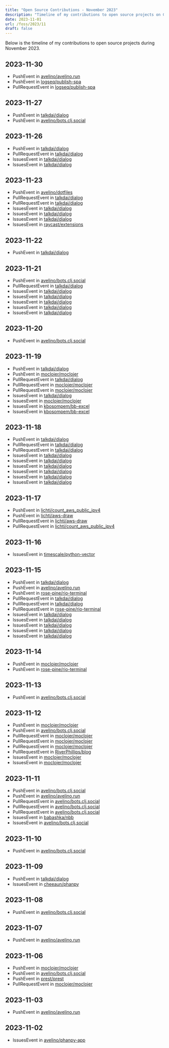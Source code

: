 ```yaml
---
title: "Open Source Contributions - November 2023"
description: "Timeline of my contributions to open source projects on GitHub during November 2023."
date: 2023-11-01
url: /foss/2023/11
draft: false
---
```


Below is the timeline of my contributions to open source projects during November 2023.

## 2023-11-30

- PushEvent in [avelino/avelino.run](https://github.com/avelino/avelino.run)
- PushEvent in [logseq/publish-spa](https://github.com/logseq/publish-spa)
- PullRequestEvent in [logseq/publish-spa](https://github.com/logseq/publish-spa)

## 2023-11-27

- PushEvent in [talkdai/dialog](https://github.com/talkdai/dialog)
- PushEvent in [avelino/bots.clj.social](https://github.com/avelino/bots.clj.social)

## 2023-11-26

- PushEvent in [talkdai/dialog](https://github.com/talkdai/dialog)
- PullRequestEvent in [talkdai/dialog](https://github.com/talkdai/dialog)
- IssuesEvent in [talkdai/dialog](https://github.com/talkdai/dialog)
- IssuesEvent in [talkdai/dialog](https://github.com/talkdai/dialog)

## 2023-11-23

- PushEvent in [avelino/dotfiles](https://github.com/avelino/dotfiles)
- PullRequestEvent in [talkdai/dialog](https://github.com/talkdai/dialog)
- PullRequestEvent in [talkdai/dialog](https://github.com/talkdai/dialog)
- IssuesEvent in [talkdai/dialog](https://github.com/talkdai/dialog)
- IssuesEvent in [talkdai/dialog](https://github.com/talkdai/dialog)
- IssuesEvent in [talkdai/dialog](https://github.com/talkdai/dialog)
- IssuesEvent in [raycast/extensions](https://github.com/raycast/extensions)

## 2023-11-22

- PushEvent in [talkdai/dialog](https://github.com/talkdai/dialog)

## 2023-11-21

- PushEvent in [avelino/bots.clj.social](https://github.com/avelino/bots.clj.social)
- PullRequestEvent in [talkdai/dialog](https://github.com/talkdai/dialog)
- IssuesEvent in [talkdai/dialog](https://github.com/talkdai/dialog)
- IssuesEvent in [talkdai/dialog](https://github.com/talkdai/dialog)
- IssuesEvent in [talkdai/dialog](https://github.com/talkdai/dialog)
- IssuesEvent in [talkdai/dialog](https://github.com/talkdai/dialog)
- IssuesEvent in [talkdai/dialog](https://github.com/talkdai/dialog)

## 2023-11-20

- PushEvent in [avelino/bots.clj.social](https://github.com/avelino/bots.clj.social)

## 2023-11-19

- PushEvent in [talkdai/dialog](https://github.com/talkdai/dialog)
- PushEvent in [moclojer/moclojer](https://github.com/moclojer/moclojer)
- PullRequestEvent in [talkdai/dialog](https://github.com/talkdai/dialog)
- PullRequestEvent in [moclojer/moclojer](https://github.com/moclojer/moclojer)
- PullRequestEvent in [moclojer/moclojer](https://github.com/moclojer/moclojer)
- IssuesEvent in [talkdai/dialog](https://github.com/talkdai/dialog)
- IssuesEvent in [moclojer/moclojer](https://github.com/moclojer/moclojer)
- IssuesEvent in [kbosompem/bb-excel](https://github.com/kbosompem/bb-excel)
- IssuesEvent in [kbosompem/bb-excel](https://github.com/kbosompem/bb-excel)

## 2023-11-18

- PushEvent in [talkdai/dialog](https://github.com/talkdai/dialog)
- PullRequestEvent in [talkdai/dialog](https://github.com/talkdai/dialog)
- PullRequestEvent in [talkdai/dialog](https://github.com/talkdai/dialog)
- IssuesEvent in [talkdai/dialog](https://github.com/talkdai/dialog)
- IssuesEvent in [talkdai/dialog](https://github.com/talkdai/dialog)
- IssuesEvent in [talkdai/dialog](https://github.com/talkdai/dialog)
- IssuesEvent in [talkdai/dialog](https://github.com/talkdai/dialog)
- IssuesEvent in [talkdai/dialog](https://github.com/talkdai/dialog)
- IssuesEvent in [talkdai/dialog](https://github.com/talkdai/dialog)

## 2023-11-17

- PushEvent in [lichti/count_aws_public_ipv4](https://github.com/lichti/count_aws_public_ipv4)
- PushEvent in [lichti/aws-draw](https://github.com/lichti/aws-draw)
- PullRequestEvent in [lichti/aws-draw](https://github.com/lichti/aws-draw)
- PullRequestEvent in [lichti/count_aws_public_ipv4](https://github.com/lichti/count_aws_public_ipv4)

## 2023-11-16

- IssuesEvent in [timescale/python-vector](https://github.com/timescale/python-vector)

## 2023-11-15

- PushEvent in [talkdai/dialog](https://github.com/talkdai/dialog)
- PushEvent in [avelino/avelino.run](https://github.com/avelino/avelino.run)
- PushEvent in [rose-pine/rio-terminal](https://github.com/rose-pine/rio-terminal)
- PullRequestEvent in [talkdai/dialog](https://github.com/talkdai/dialog)
- PullRequestEvent in [talkdai/dialog](https://github.com/talkdai/dialog)
- PullRequestEvent in [rose-pine/rio-terminal](https://github.com/rose-pine/rio-terminal)
- IssuesEvent in [talkdai/dialog](https://github.com/talkdai/dialog)
- IssuesEvent in [talkdai/dialog](https://github.com/talkdai/dialog)
- IssuesEvent in [talkdai/dialog](https://github.com/talkdai/dialog)
- IssuesEvent in [talkdai/dialog](https://github.com/talkdai/dialog)
- IssuesEvent in [talkdai/dialog](https://github.com/talkdai/dialog)

## 2023-11-14

- PushEvent in [moclojer/moclojer](https://github.com/moclojer/moclojer)
- PushEvent in [rose-pine/rio-terminal](https://github.com/rose-pine/rio-terminal)

## 2023-11-13

- PushEvent in [avelino/bots.clj.social](https://github.com/avelino/bots.clj.social)

## 2023-11-12

- PushEvent in [moclojer/moclojer](https://github.com/moclojer/moclojer)
- PushEvent in [avelino/bots.clj.social](https://github.com/avelino/bots.clj.social)
- PullRequestEvent in [moclojer/moclojer](https://github.com/moclojer/moclojer)
- PullRequestEvent in [moclojer/moclojer](https://github.com/moclojer/moclojer)
- PullRequestEvent in [moclojer/moclojer](https://github.com/moclojer/moclojer)
- PullRequestEvent in [RiverPhillips/blog](https://github.com/RiverPhillips/blog)
- IssuesEvent in [moclojer/moclojer](https://github.com/moclojer/moclojer)
- IssuesEvent in [moclojer/moclojer](https://github.com/moclojer/moclojer)

## 2023-11-11

- PushEvent in [avelino/bots.clj.social](https://github.com/avelino/bots.clj.social)
- PushEvent in [avelino/avelino.run](https://github.com/avelino/avelino.run)
- PullRequestEvent in [avelino/bots.clj.social](https://github.com/avelino/bots.clj.social)
- PullRequestEvent in [avelino/bots.clj.social](https://github.com/avelino/bots.clj.social)
- PullRequestEvent in [avelino/bots.clj.social](https://github.com/avelino/bots.clj.social)
- IssuesEvent in [babashka/nbb](https://github.com/babashka/nbb)
- IssuesEvent in [avelino/bots.clj.social](https://github.com/avelino/bots.clj.social)

## 2023-11-10

- PushEvent in [avelino/bots.clj.social](https://github.com/avelino/bots.clj.social)

## 2023-11-09

- PushEvent in [talkdai/dialog](https://github.com/talkdai/dialog)
- IssuesEvent in [cheeaun/phanpy](https://github.com/cheeaun/phanpy)

## 2023-11-08

- PushEvent in [avelino/bots.clj.social](https://github.com/avelino/bots.clj.social)

## 2023-11-07

- PushEvent in [avelino/avelino.run](https://github.com/avelino/avelino.run)

## 2023-11-06

- PushEvent in [moclojer/moclojer](https://github.com/moclojer/moclojer)
- PushEvent in [avelino/bots.clj.social](https://github.com/avelino/bots.clj.social)
- PushEvent in [prest/prest](https://github.com/prest/prest)
- PullRequestEvent in [moclojer/moclojer](https://github.com/moclojer/moclojer)

## 2023-11-03

- PushEvent in [avelino/avelino.run](https://github.com/avelino/avelino.run)

## 2023-11-02

- IssuesEvent in [avelino/phanpy-app](https://github.com/avelino/phanpy-app)

